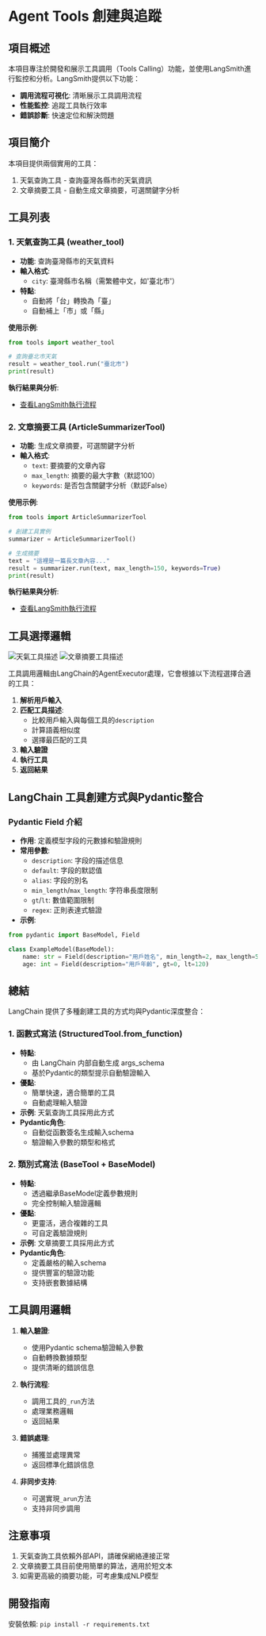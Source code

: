 # Agent Tools 創建與追蹤

## 項目概述
本項目專注於開發和展示工具調用（Tools Calling）功能，並使用LangSmith進行監控和分析。LangSmith提供以下功能：
- **調用流程可視化**: 清晰展示工具調用流程
- **性能監控**: 追蹤工具執行效率
- **錯誤診斷**: 快速定位和解決問題

## 項目簡介
本項目提供兩個實用的工具：
1. 天氣查詢工具 - 查詢臺灣各縣市的天氣資訊
2. 文章摘要工具 - 自動生成文章摘要，可選關鍵字分析

## 工具列表

### 1. 天氣查詢工具 (weather_tool)
- **功能**: 查詢臺灣縣市的天氣資料
- **輸入格式**: 
  - `city`: 臺灣縣市名稱（需繁體中文，如'臺北市'）
- **特點**:
  - 自動將「台」轉換為「臺」
  - 自動補上「市」或「縣」

**使用示例**:
```python
from tools import weather_tool

# 查詢臺北市天氣
result = weather_tool.run("臺北市")
print(result)
```

**執行結果與分析**:
- [查看LangSmith執行流程](https://smith.langchain.com/public/ba158f91-b1c9-4fc6-adf6-7dfe8804ad60/r)

### 2. 文章摘要工具 (ArticleSummarizerTool)
- **功能**: 生成文章摘要，可選關鍵字分析
- **輸入格式**:
  - `text`: 要摘要的文章內容
  - `max_length`: 摘要的最大字數（默認100）
  - `keywords`: 是否包含關鍵字分析（默認False）

**使用示例**:
```python
from tools import ArticleSummarizerTool

# 創建工具實例
summarizer = ArticleSummarizerTool()

# 生成摘要
text = "這裡是一篇長文章內容..."
result = summarizer.run(text, max_length=150, keywords=True)
print(result)
```

**執行結果與分析**:
- [查看LangSmith執行流程](https://smith.langchain.com/public/c3ef486a-8721-40b6-88b5-aeba3310535f/r)

## 工具選擇邏輯

![天氣工具描述](images/AgentExecutor_weatherTool_flow.jpg)
![文章摘要工具描述](images/AgentExecutor_article_summarizer_flow.jpg)

工具調用邏輯由LangChain的AgentExecutor處理，它會根據以下流程選擇合適的工具：

1. **解析用戶輸入**
2. **匹配工具描述**:
   - 比較用戶輸入與每個工具的`description`
   - 計算語義相似度
   - 選擇最匹配的工具
3. **輸入驗證**
4. **執行工具**
5. **返回結果**

## LangChain 工具創建方式與Pydantic整合

### Pydantic Field 介紹
- **作用**: 定義模型字段的元數據和驗證規則
- **常用參數**:
  - `description`: 字段的描述信息
  - `default`: 字段的默認值
  - `alias`: 字段的別名
  - `min_length`/`max_length`: 字符串長度限制
  - `gt`/`lt`: 數值範圍限制
  - `regex`: 正則表達式驗證
- **示例**:
```python
from pydantic import BaseModel, Field

class ExampleModel(BaseModel):
    name: str = Field(description="用戶姓名", min_length=2, max_length=50)
    age: int = Field(description="用戶年齡", gt=0, lt=120)
```

## 總結

LangChain 提供了多種創建工具的方式均與Pydantic深度整合：

### 1. 函數式寫法 (StructuredTool.from_function)
- **特點**: 
  - 由 LangChain 内部自動生成 args_schema
  - 基於Pydantic的類型提示自動驗證輸入
- **優點**: 
  - 簡單快速，適合簡單的工具
  - 自動處理輸入驗證
- **示例**: 天氣查詢工具採用此方式
- **Pydantic角色**:
  - 自動從函數簽名生成輸入schema
  - 驗證輸入參數的類型和格式

### 2. 類別式寫法 (BaseTool + BaseModel)
- **特點**: 
  - 透過繼承BaseModel定義參數規則
  - 完全控制輸入驗證邏輯
- **優點**: 
  - 更靈活，適合複雜的工具
  - 可自定義驗證規則
- **示例**: 文章摘要工具採用此方式
- **Pydantic角色**:
  - 定義嚴格的輸入schema
  - 提供豐富的驗證功能
  - 支持嵌套數據結構

## 工具調用邏輯

1. **輸入驗證**:
   - 使用Pydantic schema驗證輸入參數
   - 自動轉換數據類型
   - 提供清晰的錯誤信息

2. **執行流程**:
   - 調用工具的`_run`方法
   - 處理業務邏輯
   - 返回結果

3. **錯誤處理**:
   - 捕獲並處理異常
   - 返回標準化錯誤信息

4. **非同步支持**:
   - 可選實現`_arun`方法
   - 支持非同步調用

## 注意事項
1. 天氣查詢工具依賴外部API，請確保網絡連接正常
2. 文章摘要工具目前使用簡單的算法，適用於短文本
3. 如需更高級的摘要功能，可考慮集成NLP模型

## 開發指南
安裝依賴: `pip install -r requirements.txt`
